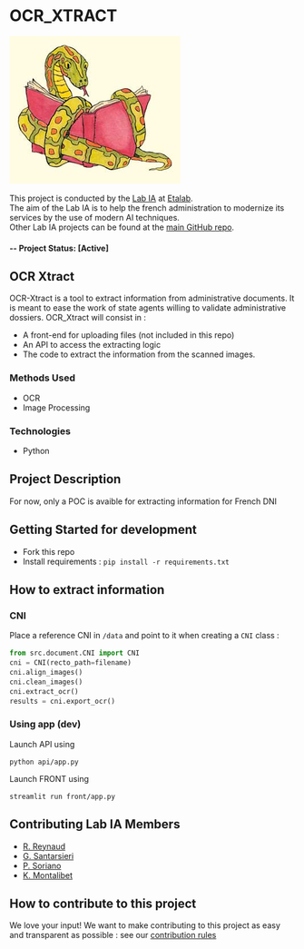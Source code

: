 OCR_XTRACT
====
![LOGO](.github/reading_snake.jpg)

This project is conducted by the [Lab IA](https://www.etalab.gouv.fr/datasciences-et-intelligence-artificielle) at [Etalab](https://www.etalab.gouv.fr/).  
The aim of the Lab IA is to help the french administration to modernize its services by the use of modern AI techniques.  
Other Lab IA projects can be found at the [main GitHub repo](https://github.com/etalab-ia/). 
#### -- Project Status: [Active]

## OCR Xtract
OCR-Xtract is a tool to extract information from administrative documents. It is meant to ease the work of state agents willing to validate administrative dossiers. OCR_Xtract will consist in :
- A front-end for uploading files (not included in this repo)
- An API to access the extracting logic
- The code to extract the information from the scanned images. 

### Methods Used
* OCR
* Image Processing
### Technologies 
* Python

## Project Description 
For now, only a POC is avaible for extracting information for French DNI 

## Getting Started for development
* Fork this repo 
* Install requirements : `pip install -r requirements.txt`

## How to extract information 
### CNI
Place a reference CNI in `/data` and point to it when creating a `CNI` class :
```Python
from src.document.CNI import CNI
cni = CNI(recto_path=filename)
cni.align_images()
cni.clean_images()
cni.extract_ocr()
results = cni.export_ocr()
```

### Using app (dev)
Launch API using 
```
python api/app.py
```

Launch FRONT using
```
streamlit run front/app.py
```

## Contributing Lab IA Members
* [R. Reynaud](https://github.com/rob192)
* [G. Santarsieri](https://github.com/giuliasantarsieri)
* [P. Soriano](https://github.com/psorianom)
* [K. Montalibet](https://github.com/orgs/etalab-ia/people/KimMontalibet)

## How to contribute to this project 
We love your input! We want to make contributing to this project as easy and transparent as possible : see our [contribution rules](https://github.com/etalab-ia/ocr-xtract/blob/master/.github/contributing.md)
